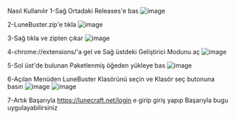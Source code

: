 Nasıl Kullanılır
  1-Sağ Ortadaki Releases'e bas
  ![image](https://github.com/user-attachments/assets/2586dd8c-6d35-464a-bc57-3423353a8470)
  
  2-LuneBuster.zip'e tıkla
  ![image](https://github.com/user-attachments/assets/cbe0e4a3-1ff3-4bd4-aab2-f381f18a6e19)
  
  3-Sağ tıkla ve zipten çıkar
  ![image](https://github.com/user-attachments/assets/6749c204-d4f6-4837-9414-f5d6a8e0fbf8)
  
  4-chrome://extensions/'a gel ve Sağ üstdeki Geliştirici Modunu aç
  ![image](https://github.com/user-attachments/assets/cabfa2d3-442d-453d-adc5-9b661bd8453b)
  
  5-Sol üst'de bulunan Paketlenmiş öğeden yükleye bas
  ![image](https://github.com/user-attachments/assets/80f0138e-1659-479f-8819-cf4a700b6ba7)
  
  6-Açılan Menüden LuneBuster Klasörünü seçin ve Klasör seç butonuna basın
  ![image](https://github.com/user-attachments/assets/4fb6ab68-3330-48d8-a2b3-db8d088a31e2)
  ![image](https://github.com/user-attachments/assets/f0d510bc-d5a0-4026-87eb-c252fb977c87)
  
  7-Artık Başarıyla https://lunecraft.net/login e girip giriş yapıp Başarıyla bugu uygulayabilirsiniz


